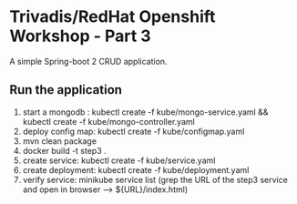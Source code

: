 # Trivadis/RedHat Openshift Workshop - Part 3

A simple Spring-boot 2 CRUD application.

## Run the application


1. start a mongodb : kubectl create -f kube/mongo-service.yaml && kubectl create -f kube/mongo-controller.yaml
2. deploy config map: kubectl create -f kube/configmap.yaml
3. mvn clean package 
4. docker build -t step3 . 
5. create service: kubectl create -f kube/service.yaml
6. create deployment: kubectl create -f kube/deployment.yaml
7. verify service: minikube service list (grep the URL of the step3 service and open in browser --> ${URL}/index.html)